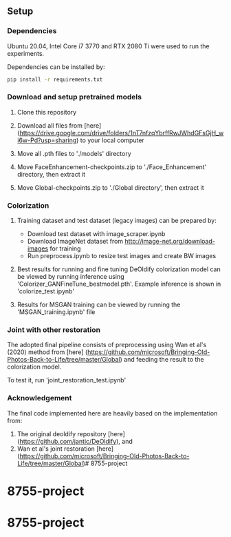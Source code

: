 ## Setup

### Dependencies
Ubuntu 20.04, Intel Core i7 3770 and RTX 2080 Ti were used to run the experiments. 

Dependencies can be installed by:
```bash
pip install -r requirements.txt
```

### Download and setup pretrained models
1. Clone this repository

2. Download all files from [here] (https://drive.google.com/drive/folders/1nT7nfzqYbrffRwJWhdGFsGjH_wi6w-Pd?usp=sharing) to your local computer

3. Move all .pth files to './models' directory

4. Move FaceEnhancement-checkpoints.zip to './Face_Enhancement' directory, then extract it

5. Move Global-checkpoints.zip to './Global directory', then extract it

### Colorization
1. Training dataset and test dataset (legacy images) can be prepared by:
    - Download test dataset with image_scraper.ipynb
    - Download ImageNet dataset from http://image-net.org/download-images for training
    - Run preprocess.ipynb to resize test images and create BW images
   
2. Best results for running and fine tuning DeOldify colorization model can be viewed by running inference using 'Colorizer_GANFineTune_bestmodel.pth'. Example inference is shown in 'colorize_test.ipynb'

3. Results for MSGAN training can be viewed by running the 'MSGAN_training.ipynb' file

### Joint with other restoration
The adopted final pipeline consists of preprocessing using Wan et al's (2020) method from [here] (https://github.com/microsoft/Bringing-Old-Photos-Back-to-Life/tree/master/Global) and feeding the result to the colorization model.

To test it, run 'joint_restoration_test.ipynb'

### Acknowledgement

The final code implemented here are heavily based on the implementation from:
1. The original deoldify repository [here] (https://github.com/jantic/DeOldify), and
2. Wan et al's joint restoration [here] (https://github.com/microsoft/Bringing-Old-Photos-Back-to-Life/tree/master/Global)# 8755-project
# 8755-project
# 8755-project

